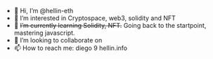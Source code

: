 - 👋 Hi, I’m @hellin-eth
- 👀 I’m interested in Cryptospace, web3, solidity and NFT
- 🌱 ~~I’m currently learning Solidity, NFT.~~ Going back to the startpoint, mastering javascript. 
- 💞️ I’m looking to collaborate on 
- 📫 How to reach me: diego 9 hellin.info 

<!---
hellin-eth/hellin-eth is a ✨ special ✨ repository because its `README.md` (this file) appears on your GitHub profile.
You can click the Preview link to take a look at your changes.
--->
